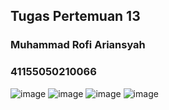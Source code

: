 ## Tugas Pertemuan 13
### Muhammad Rofi Ariansyah
### 41155050210066
![image](https://github.com/user-attachments/assets/b28f35d1-7082-400f-8299-7548650c141c)
![image](https://github.com/user-attachments/assets/3e5378b3-e15c-43d7-85fe-c6d441a5638a)
![image](https://github.com/user-attachments/assets/a4846609-bb61-4359-b16c-6a73b1006caf)
![image](https://github.com/user-attachments/assets/2a5702d1-a736-4e83-ab8c-ec4156b2bad8)

